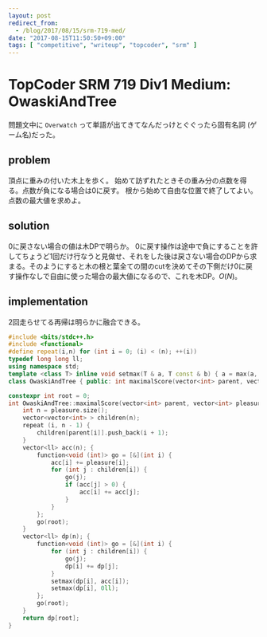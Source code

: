 ```yaml
---
layout: post
redirect_from:
  - /blog/2017/08/15/srm-719-med/
date: "2017-08-15T11:50:50+09:00"
tags: [ "competitive", "writeup", "topcoder", "srm" ]
---
```


# TopCoder SRM 719 Div1 Medium: OwaskiAndTree

問題文中に `Overwatch` って単語が出てきてなんだっけとぐぐったら固有名詞 (ゲーム名)だった。

## problem

頂点に重みの付いた木上を歩く。
始めて訪ずれたときその重み分の点数を得る。点数が負になる場合は$0$に戻す。
根から始めて自由な位置で終了してよい。
点数の最大値を求めよ。

## solution

$0$に戻さない場合の値は木DPで明らか。
$0$に戻す操作は途中で負にすることを許してちょうど$1$回だけ行なうと見做せ、それをした後は戻さない場合のDPから求まる。そのようにすると木の根と葉全ての間のcutを決めてその下側だけ$0$に戻す操作なしで自由に使った場合の最大値になるので、これを木DP。$O(N)$。

## implementation

$2$回走らせてる再帰は明らかに融合できる。

``` c++
#include <bits/stdc++.h>
#include <functional>
#define repeat(i,n) for (int i = 0; (i) < (n); ++(i))
typedef long long ll;
using namespace std;
template <class T> inline void setmax(T & a, T const & b) { a = max(a, b); }
class OwaskiAndTree { public: int maximalScore(vector<int> parent, vector<int> pleasure); };

constexpr int root = 0;
int OwaskiAndTree::maximalScore(vector<int> parent, vector<int> pleasure) {
    int n = pleasure.size();
    vector<vector<int> > children(n);
    repeat (i, n - 1) {
        children[parent[i]].push_back(i + 1);
    }
    vector<ll> acc(n); {
        function<void (int)> go = [&](int i) {
            acc[i] += pleasure[i];
            for (int j : children[i]) {
                go(j);
                if (acc[j] > 0) {
                    acc[i] += acc[j];
                }
            }
        };
        go(root);
    }
    vector<ll> dp(n); {
        function<void (int)> go = [&](int i) {
            for (int j : children[i]) {
                go(j);
                dp[i] += dp[j];
            }
            setmax(dp[i], acc[i]);
            setmax(dp[i], 0ll);
        };
        go(root);
    }
    return dp[root];
}
```
